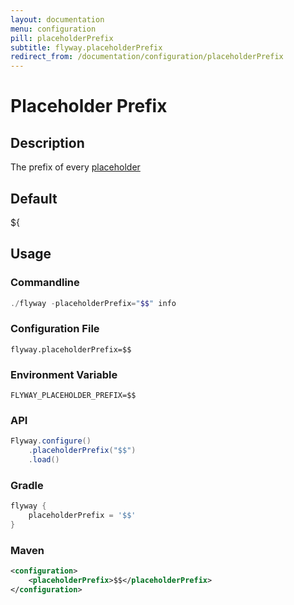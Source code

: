 ```yaml
---
layout: documentation
menu: configuration
pill: placeholderPrefix
subtitle: flyway.placeholderPrefix
redirect_from: /documentation/configuration/placeholderPrefix
---
```


# Placeholder Prefix

## Description
The prefix of every [placeholder](/documentation/configuration/placeholders)

## Default
${

## Usage

### Commandline
```powershell
./flyway -placeholderPrefix="$$" info
```

### Configuration File
```properties
flyway.placeholderPrefix=$$
```

### Environment Variable
```properties
FLYWAY_PLACEHOLDER_PREFIX=$$
```

### API
```java
Flyway.configure()
    .placeholderPrefix("$$")
    .load()
```

### Gradle
```groovy
flyway {
    placeholderPrefix = '$$'
}
```

### Maven
```xml
<configuration>
    <placeholderPrefix>$$</placeholderPrefix>
</configuration>
```